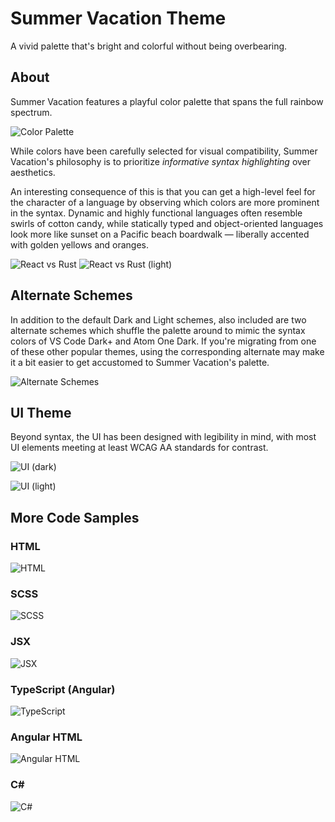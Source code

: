 # Summer Vacation Theme
A vivid palette that's bright and colorful without being overbearing.

## About
Summer Vacation features a playful color palette that spans the full rainbow spectrum.

![Color Palette](https://github.com/dannymcgee/vscode-summer-vacation-theme/raw/HEAD/palette.png)

While colors have been carefully selected for visual compatibility, Summer Vacation's philosophy is to prioritize _informative syntax highlighting_ over aesthetics.

An interesting consequence of this is that you can get a high-level feel for the character of a language by observing which colors are more prominent in the syntax. Dynamic and highly functional languages often resemble swirls of cotton candy, while statically typed and object-oriented languages look more like sunset on a Pacific beach boardwalk &mdash; liberally accented with golden yellows and oranges.

![React vs Rust](https://github.com/dannymcgee/vscode-summer-vacation-theme/raw/HEAD/examples/img/react-vs-rust.png)
![React vs Rust (light)](https://github.com/dannymcgee/vscode-summer-vacation-theme/raw/HEAD/examples/img/react-vs-rust-light.png)

## Alternate Schemes
In addition to the default Dark and Light schemes, also included are two alternate schemes which shuffle the palette around to mimic the syntax colors of VS Code Dark+ and Atom One Dark. If you're migrating from one of these other popular themes, using the corresponding alternate may make it a bit easier to get accustomed to Summer Vacation's palette.

![Alternate Schemes](https://github.com/dannymcgee/vscode-summer-vacation-theme/raw/HEAD/examples/img/alt-schemes.png)

## UI Theme
Beyond syntax, the UI has been designed with legibility in mind, with most UI elements meeting at least WCAG AA standards for contrast.

![UI (dark)](https://github.com/dannymcgee/vscode-summer-vacation-theme/raw/HEAD/examples/img/ui-dark.png)

![UI (light)](https://github.com/dannymcgee/vscode-summer-vacation-theme/raw/HEAD/examples/img/ui-light.png)

## More Code Samples
### HTML
![HTML](https://github.com/dannymcgee/vscode-summer-vacation-theme/raw/HEAD/examples/img/html.png)

### SCSS
![SCSS](https://github.com/dannymcgee/vscode-summer-vacation-theme/raw/HEAD/examples/img/scss.png)

### JSX
![JSX](https://github.com/dannymcgee/vscode-summer-vacation-theme/raw/HEAD/examples/img/jsx.png)

### TypeScript (Angular)
![TypeScript](https://github.com/dannymcgee/vscode-summer-vacation-theme/raw/HEAD/examples/img/typescript.png)

### Angular HTML
![Angular HTML](https://github.com/dannymcgee/vscode-summer-vacation-theme/raw/HEAD/examples/img/ng-html.png)

### C#
![C#](https://github.com/dannymcgee/vscode-summer-vacation-theme/raw/HEAD/examples/img/csharp.png)
